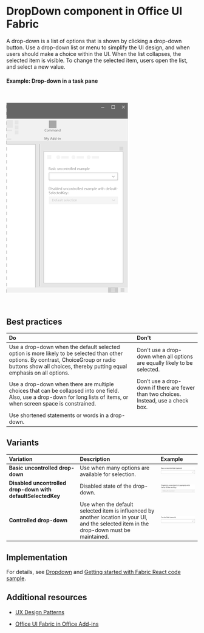 # DropDown component in Office UI Fabric

A drop-down is a list of options that is shown by clicking a drop-down button. Use a drop-down list or menu to simplify the UI design, and when users should make a choice within the UI. When the list collapses, the selected item is visible. To change the selected item, users open the list, and select a new value.
  
#### Example: Drop-down in a task pane

<br/>

![An image showing the drop-down](../../images/overview_withApp_dropdown.png)

<br/>

## Best practices

|**Do**|**Don't**|
|:------------|:--------------|
|Use a drop-down when the default selected option is more likely to be selected than other options. By contrast, ChoiceGroup or radio buttons show all choices, thereby putting equal emphasis on all options.|Don't use a drop-down when all options are equally likely to be selected.|
|Use a drop-down when there are multiple choices that can be collapsed into one field. Also, use a drop-down for long lists of items, or when screen space is constrained.|Don’t use a drop-down if there are fewer than two choices. Instead, use a check box.|
|Use shortened statements or words in a drop-down.| |

## Variants

|**Variation**|**Description**|**Example**|
|:------------|:--------------|:----------|
|**Basic uncontrolled drop-down**|Use when many options are available for selection.|![Basic uncontrolled drop-down image](../../images/dropdownUncontrolled.png)<br/>|
|**Disabled uncontrolled drop-down with defaultSelectedKey**|Disabled state of the drop-down.|![Disabled uncontrolled drop-down with defaultSelectedKey image](../../images/dropdownDisabled.png)<br/>|
|**Controlled drop-down**|Use when the default selected item is influenced by another location in your UI, and the selected item in the drop-down must be maintained.|![Controlled drop-down image](../../images/dropdownControlled.png)<br/>|

## Implementation

For details, see [Dropdown](https://dev.office.com/fabric#/components/dropdown) and [Getting started with Fabric React code sample](https://github.com/OfficeDev/Word-Add-in-GettingStartedFabricReact).

## Additional resources

- [UX Design Patterns](https://github.com/OfficeDev/Office-Add-in-UX-Design-Patterns-Code)

- [Office UI Fabric in Office Add-ins](office-ui-fabric.md)
